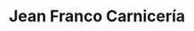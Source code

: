 ---
title: "Jean Franco Carnicería"
url: /ciudad-guayana-puerto-ordaz/jean-franco-carniceria/
shop: Metzgerei
---